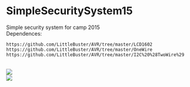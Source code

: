 # SimpleSecuritySystem15
Simple security system for camp 2015
<br>
Dependences:
````
https://github.com/LittleBuster/AVR/tree/master/LCD1602
https://github.com/LittleBuster/AVR/tree/master/OneWire
https://github.com/LittleBuster/AVR/tree/master/I2C%20%28TwoWire%29
````
<br>
<img src="http://i004.radikal.ru/1510/bf/4885a6e4feae.png" />
<br>
<img src="http://s019.radikal.ru/i641/1510/ed/1b22dcf1ddf9.png" />

